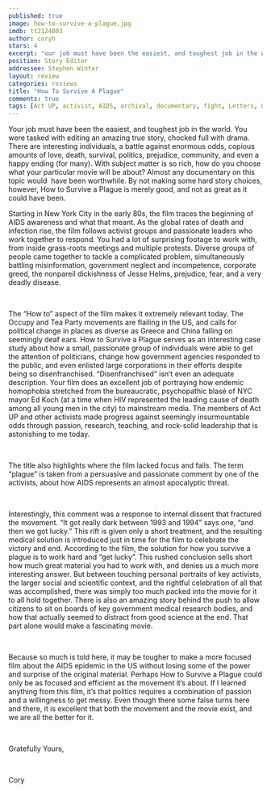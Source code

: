 ```yaml
---
published: true
image: how-to-survive-a-plague.jpg
imdb: tt2124803
author: coryh
stars: 4
excerpt: "our job must have been the easiest, and toughest job in the world. You were tasked with editing an amazing true story, chocked full with drama. There are interesting individuals, a battle against enormous odds, copious amounts of love, death, survival, politics, prejudice, community, and even a happy ending (for many). With subject matter is so rich, how do you choose what your particular movie will be about? Almost any documentary on this topic would &nbsp;have been worthwhile. By not making some hard story choices, however, How to Survive a Plague is merely good, and not as great as it could have been. "
position: Story Editor
addressee: Stephen Winter
layout: review
categories: reviews
title: "How To Survive A Plague"
comments: true
tags: [Act UP, activist, AIDS, archival, documentary, fight, Letters, Occupy, Oscar, protest, Tea Party]
---
```

Your job must have been the easiest, and toughest job in the world. You were tasked with editing an amazing true story, chocked full with drama. There are interesting individuals, a battle against enormous odds, copious amounts of love, death, survival, politics, prejudice, community, and even a happy ending (for many). With subject matter is so rich, how do you choose what your particular movie will be about? Almost any documentary on this topic would &nbsp;have been worthwhile. By not making some hard story choices, however, How to Survive a Plague is merely good, and not as great as it could have been. </span></div>
<p><span style="font-size:80%;"> </span></p>
<div id="_mcePaste">Starting in New York City in the early 80s, the film traces the beginning of AIDS awareness and what that meant. As the global rates of death and infection rise, the film follows activist groups and passionate leaders who work together to respond. You had a lot of surprising footage to work with, from inside grass-roots meetings and multiple protests. Diverse groups of people came together to tackle a complicated problem, simultaneously battling misinformation, government neglect and incompetence, corporate greed, the nonpareil dickishness of Jesse Helms, prejudice, fear, and a very deadly disease.&nbsp;</div>
<p>&nbsp;</p>
<div id="_mcePaste">The &#8220;How to&#8221; aspect of the film makes it extremely relevant today. The Occupy and Tea Party movements are flailing in the US, and calls for political change in places as diverse as Greece and China falling on seemingly deaf ears. How to Survive a Plague serves as an interesting case study about how a small, passionate group of individuals were able to get the attention of politicians, change how government agencies responded to the public, and even enlisted large corporations in their efforts despite being so disenfranchised. &#8220;Disenfranchised&#8221; isn&rsquo;t even an adequate description. Your film does an excellent job of portraying how endemic homophobia stretched from the bureaucratic, psychopathic blas&eacute; of NYC mayor Ed Koch (at a time when HIV represented the leading cause of death among all young men in the city) to mainstream media. The members of Act UP and other activists made progress against seemingly insurmountable odds through passion, research, teaching, and rock-solid leadership that is astonishing to me today.</div>
<p>&nbsp;</p>
<div id="_mcePaste">The title also highlights where the film lacked focus and fails. The term &#8220;plague&#8221; is taken from a persuasive and passionate comment by one of the activists, about how AIDS represents an almost apocalyptic threat.</div>
<p>&nbsp;</p>
<div>Interestingly, this comment was a response to internal dissent that fractured the movement. &#8220;It got really dark between 1993 and 1994&#8221; says one, &#8220;and then we got lucky.&#8221; This rift is given only a short treatment, and the resulting medical solution is introduced just in time for the film to celebrate the victory and end. According to the film, the solution for how you survive a plague is to work hard and &#8220;get lucky&#8221;. This rushed conclusion sells short how much great material you had to work with, and denies us a much more interesting answer. But between touching personal portraits of key activists, the larger social and scientific context, and the rightful celebration of all that was accomplished, there was simply too much packed into the movie for it to all hold together. There is also an amazing story behind the push to allow citizens to sit on boards of key government medical research bodies, and how that actually seemed to distract from good science at the end. That part alone would make a fascinating movie.</div>
<p>&nbsp;</p>
<div id="_mcePaste">Because so much is told here, it may be tougher to make a more focused film about the AIDS epidemic in the US without losing some of the power and surprise of the original material. Perhaps How to Survive a Plague could only be as focused and efficient as the movement it&#8217;s about. If I learned anything from this film, it&rsquo;s that politics requires a combination of passion and a willingness to get messy. Even though there some false turns here and there, it is excellent that both the movement and the movie exist, and we are all the better for it.</div>
<p>&nbsp;</p>
<div id="_mcePaste">Gratefully Yours,&nbsp;</div>
<p>&nbsp;</p>
<div id="_mcePaste">Cory</div>
